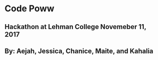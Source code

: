 # Code Poww
## Hackathon at Lehman College Novemeber 11, 2017
## By: Aejah, Jessica, Chanice, Maite, and Kahalia


